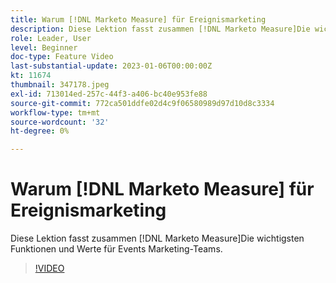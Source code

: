 ```yaml
---
title: Warum [!DNL Marketo Measure] für Ereignismarketing
description: Diese Lektion fasst zusammen [!DNL Marketo Measure]Die wichtigsten Funktionen und Werte für Events Marketing-Teams.
role: Leader, User
level: Beginner
doc-type: Feature Video
last-substantial-update: 2023-01-06T00:00:00Z
kt: 11674
thumbnail: 347178.jpeg
exl-id: 713014ed-257c-44f3-a406-bc40e953fe88
source-git-commit: 772ca501ddfe02d4c9f06580989d97d10d8c3334
workflow-type: tm+mt
source-wordcount: '32'
ht-degree: 0%

---
```


# Warum [!DNL Marketo Measure] für Ereignismarketing

Diese Lektion fasst zusammen [!DNL Marketo Measure]Die wichtigsten Funktionen und Werte für Events Marketing-Teams.

>[!VIDEO](https://video.tv.adobe.com/v/347178/?quality=12&learn=on)
